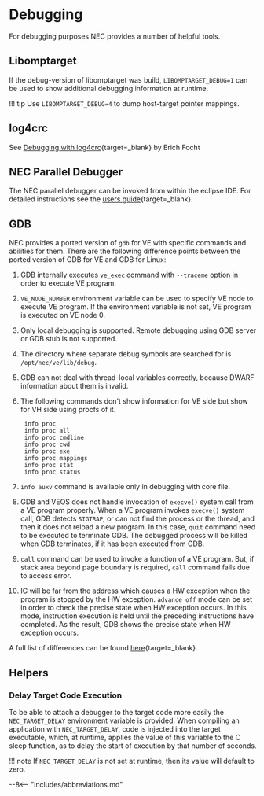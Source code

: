 # Debugging
For debugging purposes NEC provides a number of helpful tools.

## Libomptarget
If the debug-version of libomptarget was build, `LIBOMPTARGET_DEBUG=1` can be used to show additional debugging information at runtime.

!!! tip
    Use `LIBOMPTARGET_DEBUG=4` to dump host-target pointer mappings.

## log4crc
See [Debugging with log4crc](https://sx-aurora.github.io/posts/Debugging-with-log4crc/){target=_blank} by Erich Focht

## NEC Parallel Debugger
The NEC parallel debugger can be invoked from within the eclipse IDE.
For detailed instructions see the [users guide](https://www.hpc.nec/documents/sdk/pdfs/g2at02e-NEC_ParallelDebugger_UsersGuide.pdf){target=_blank}.

## GDB
NEC provides a ported version of `gdb` for VE with specific commands and abilities for them.
There are the following difference points between the ported version of GDB for VE and GDB for Linux:

1. GDB internally executes `ve_exec` command with `--traceme` option in order to execute VE program.

2. `VE_NODE_NUMBER` environment variable can be used to specify VE node to execute VE program.
   If the environment variable is not set, VE program is executed on VE node 0.

3. Only local debugging is supported. Remote debugging using GDB server or GDB stub is not supported.

4. The directory where separate debug symbols are searched for is `/opt/nec/ve/lib/debug`.

5. GDB can not deal with thread-local variables correctly, because DWARF information about them is invalid.

6. The following commands don't show information for VE side but show for VH side using procfs of it.
   ```
    info proc
    info proc all
    info proc cmdline
    info proc cwd
    info proc exe
    info proc mappings
    info proc stat
    info proc status
    ```

7. `info auxv` command is available only in debugging with core file.

8. GDB and VEOS does not handle invocation of `execve()` system call from a VE program properly.
   When a VE program invokes `execve()` system call, GDB detects `SIGTRAP`, or can not find the process or the thread,
   and then it does not reload a new program.
   In this case, `quit` command need to be executed to terminate GDB.
   The debugged process will be killed when GDB terminates, if it has been executed from GDB.

9. `call` command can be used to invoke a function of a VE program. But, if stack area beyond page boundary
   is required, `call` command fails due to access error.

10. IC will be far from the address which causes a HW exception when the program is stopped by the HW exception.
    `advance off` mode can be set in order to check the precise state when HW exception occurs.
    In this mode, instruction execution is held until the preceding instructions have completed.
    As the result, GDB shows the precise state when HW exception occurs.

A full list of differences can be found [here](https://www.hpc.nec/documents/veos/en/gdb/Difference_Points_GDB.htm){target=_blank}.

## Helpers
### Delay Target Code Execution
To be able to attach a debugger to the target code more easily the `NEC_TARGET_DELAY` environment variable is provided.
When compiling an application with `NEC_TARGET_DELAY`, code is injected into the target executable,
which, at runtime, applies the value of this variable to the C sleep function,
as to delay the start of execution by that number of seconds.

!!! note
    If `NEC_TARGET_DELAY` is not set at runtime, then its value will default to zero.

--8<-- "includes/abbreviations.md"
